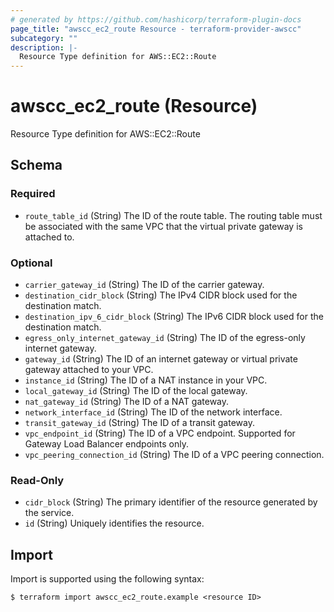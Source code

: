 ```yaml
---
# generated by https://github.com/hashicorp/terraform-plugin-docs
page_title: "awscc_ec2_route Resource - terraform-provider-awscc"
subcategory: ""
description: |-
  Resource Type definition for AWS::EC2::Route
---
```


# awscc_ec2_route (Resource)

Resource Type definition for AWS::EC2::Route



<!-- schema generated by tfplugindocs -->
## Schema

### Required

- `route_table_id` (String) The ID of the route table. The routing table must be associated with the same VPC that the virtual private gateway is attached to.

### Optional

- `carrier_gateway_id` (String) The ID of the carrier gateway.
- `destination_cidr_block` (String) The IPv4 CIDR block used for the destination match.
- `destination_ipv_6_cidr_block` (String) The IPv6 CIDR block used for the destination match.
- `egress_only_internet_gateway_id` (String) The ID of the egress-only internet gateway.
- `gateway_id` (String) The ID of an internet gateway or virtual private gateway attached to your VPC.
- `instance_id` (String) The ID of a NAT instance in your VPC.
- `local_gateway_id` (String) The ID of the local gateway.
- `nat_gateway_id` (String) The ID of a NAT gateway.
- `network_interface_id` (String) The ID of the network interface.
- `transit_gateway_id` (String) The ID of a transit gateway.
- `vpc_endpoint_id` (String) The ID of a VPC endpoint. Supported for Gateway Load Balancer endpoints only.
- `vpc_peering_connection_id` (String) The ID of a VPC peering connection.

### Read-Only

- `cidr_block` (String) The primary identifier of the resource generated by the service.
- `id` (String) Uniquely identifies the resource.

## Import

Import is supported using the following syntax:

```shell
$ terraform import awscc_ec2_route.example <resource ID>
```
